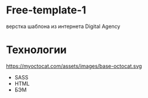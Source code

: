 # Free-template-1
верстка шаблона из интернета Digital Agency
# Технологии
https://myoctocat.com/assets/images/base-octocat.svg
- SASS
- HTML
- БЭМ